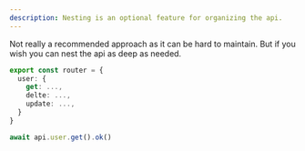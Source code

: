 ```yaml
---
description: Nesting is an optional feature for organizing the api.
---
```


Not really a recommended approach as it can be hard to maintain. But if you wish you can nest the api as deep as needed.
```ts file=server.ts
export const router = {
  user: {
    get: ...,
    delte: ...,
    update: ...,
  }
}
```
```ts file=client
await api.user.get().ok()
```